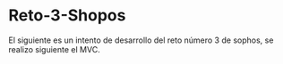 # Reto-3-Shopos
El siguiente es un intento de desarrollo del reto número 3 de sophos, se realizo siguiente el MVC.
